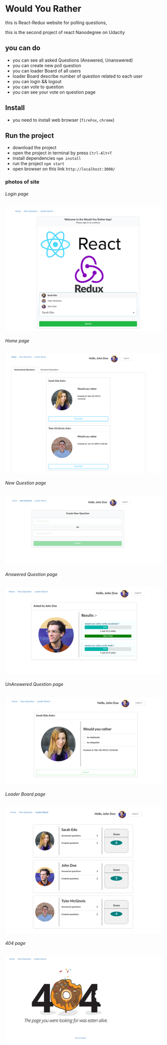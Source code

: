 # Would You Rather

this is React-Redux website for polling questions,

this is the second project of react Nanodegree on Udacity

## you can do 

* you can see all asked Questions (Answered, Unanswered)
* you can create new poll question
* you can loader Board of all users
* loader Board describe number of question related to each user
* you can login && logout
* you can vote to question
* you can see your vote on question page


## Install

* you need to install web browser (`fireFox`, `chrome`)

## Run the project

* download the project 
* open the project in terminal by press `Ctrl-Alt+T`
* install dependencies `npm install` 
* run the project `npm start`
* open browser on this link `http://localhost:3000/`

### photos of site

###### Login page
![alt text](https://github.com/Mohamed-awad/Would-You-Rather/blob/master/public/images/login.png)

###### Home page
![alt text](https://github.com/Mohamed-awad/Would-You-Rather/blob/master/public/images/home.png)

###### New Question page
![alt text](https://github.com/Mohamed-awad/Would-You-Rather/blob/master/public/images/new_question.png)

###### Answered Question page
![alt text](https://github.com/Mohamed-awad/Would-You-Rather/blob/master/public/images/answered_question.png)

###### UnAnswered Question page
![alt text](https://github.com/Mohamed-awad/Would-You-Rather/blob/master/public/images/unanswered_question.png)

###### Loader Board page
![alt text](https://github.com/Mohamed-awad/Would-You-Rather/blob/master/public/images/loader_board.png)

###### 404 page
![alt text](https://github.com/Mohamed-awad/Would-You-Rather/blob/master/public/images/404.png)
